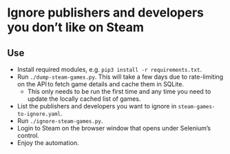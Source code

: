 # Ignore publishers and developers you don’t like on Steam

## Use

* Install required modules, e.g. `pip3 install -r requirements.txt`.
* Run `./dump-steam-games.py`. This will take a few days due to rate-limiting on the API to fetch game details and cache them in SQLite.
    * This only needs to be run the first time and any time you need to update the locally cached list of games.
* List the publishers and developers you want to ignore in `steam-games-to-ignore.yaml`.
* Run `./ignore-steam-games.py`.
* Login to Steam on the browser window that opens under Selenium’s control.
* Enjoy the automation.
